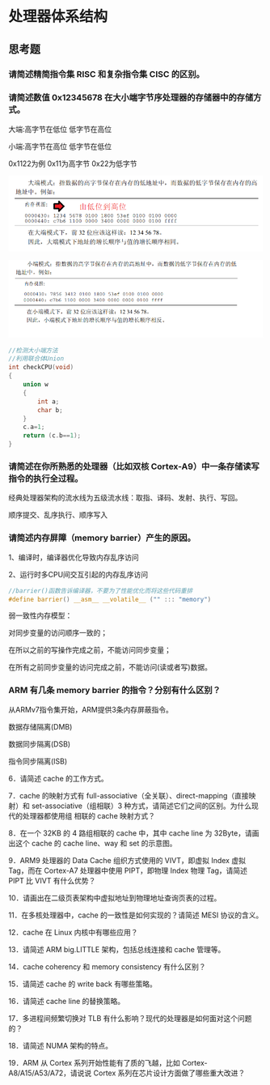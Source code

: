 # 处理器体系结构

## 思考题

### 请简述精简指令集 RISC 和复杂指令集 CISC 的区别。 





### 请简述数值 0x12345678 在大小端字节序处理器的存储器中的存储方式。 

大端:高字节在低位 低字节在高位

小端:高字节在高位 低字节在低位

0x1122为例 0x11为高字节 0x22为低字节

![image-20240202154913144](奔跑吧内核.assets/image-20240202154913144.png)

![image-20240202155157533](奔跑吧内核.assets/image-20240202155157533.png)

```c
//检测大小端方法
//利用联合体Union
int checkCPU(void)
{
	union w
	{
		int a;
		char b;
	}
	c.a=1;
	return (c.b==1);
}
```



### 请简述在你所熟悉的处理器（比如双核 Cortex-A9）中一条存储读写指令的执行全过程。 

经典处理器架构的流水线为五级流水线：取指、译码、发射、执行、写回。

顺序提交、乱序执行、顺序写入



### 请简述内存屏障（memory barrier）产生的原因。 

1、编译时，编译器优化导致内存乱序访问

2、运行时多CPU间交互引起的内存乱序访问

```c
//barrier()函数告诉编译器，不要为了性能优化而将这些代码重排
#define barrier() __asm__ __volatile__ ("" ::: "memory")
```

弱一致性内存模型：

对同步变量的访问顺序一致的；

在所以之前的写操作完成之前，不能访问同步变量；

在所有之前同步变量的访问完成之前，不能访问(读或者写)数据。



### ARM 有几条 memory barrier 的指令？分别有什么区别？

从ARMv7指令集开始，ARM提供3条内存屏蔽指令。

数据存储隔离(DMB)

数据同步隔离(DSB)

指令同步隔离(ISB)

6．请简述 cache 的工作方式。

7．cache 的映射方式有 full-associative（全关联）、direct-mapping（直接映射）和 set-associative（组相联）3 种方式，请简述它们之间的区别。为什么现代的处理器都使用组 相联的 cache 映射方式？ 

8．在一个 32KB 的 4 路组相联的 cache 中，其中 cache line 为 32Byte，请画出这个 cache 的 cache line、way 和 set 的示意图。 

9．ARM9 处理器的 Data Cache 组织方式使用的 VIVT，即虚拟 Index 虚拟 Tag，而在 Cortex-A7 处理器中使用 PIPT，即物理 Index 物理 Tag，请简述 PIPT 比 VIVT 有什么优势？ 

10．请画出在二级页表架构中虚拟地址到物理地址查询页表的过程。 

11．在多核处理器中，cache 的一致性是如何实现的？请简述 MESI 协议的含义。 

12．cache 在 Linux 内核中有哪些应用？ 

13．请简述 ARM big.LITTLE 架构，包括总线连接和 cache 管理等。 

14．cache coherency 和 memory consistency 有什么区别？ 

15．请简述 cache 的 write back 有哪些策略。 

16．请简述 cache line 的替换策略。 

17．多进程间频繁切换对 TLB 有什么影响？现代的处理器是如何面对这个问题的？ 

18．请简述 NUMA 架构的特点。 

19．ARM 从 Cortex 系列开始性能有了质的飞越，比如 Cortex-A8/A15/A53/A72，请说说 Cortex 系列在芯片设计方面做了哪些重大改进？